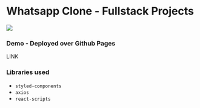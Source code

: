 # Whatsapp Clone - Fullstack Projects

![](whatsapp-clone.gif)

### Demo - Deployed over Github Pages 
LINK

### Libraries used
* `styled-components`
* `axios`
* `react-scripts`
